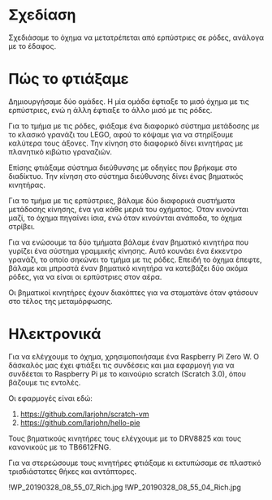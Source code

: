 # Σχεδίαση

Σχεδιάσαμε το όχημα να μετατρέπεται από ερπύστριες σε ρόδες, ανάλογα με το έδαφος.

# Πώς το φτιάξαμε
Δημιουργήσαμε δύο ομάδες. Η μία ομάδα έφτιαξε το μισό όχημα με τις ερπύστριες, ενώ η άλλη έφτιαξε το άλλο μισό με τις ρόδες.

Για το τμήμα με τις ρόδες, φιάξαμε ένα διαφορικό σύστημα μετάδοσης με το κλασικό γρανάζι του LEGO, αφού το κόψαμε για να στηρίξουμε καλύτερα τους άξονες. Την κίνηση στο διαφορικό δίνει κινητήρας με πλανητικό κιβώτιο γραναζιών.

Επίσης φτιάξαμε σύστημα διεύθυνσης με οδηγίες που βρήκαμε στο διαδίκτυο. Την κίνηση στο σύστημα διεύθυνσης δίνει ένας βηματικός κινητήρας.

Για το τμήμα με τις ερπύστριες, βάλαμε δύο διαφορικά συστήματα μετάδοσης κίνησης, ένα για κάθε μεριά του οχήματος. Όταν κινούνται μαζί, το όχημα πηγαίνει ίσια, ενώ όταν κινούνται ανάποδα, το όχημα στρίβει.

Για να ενώσουμε τα δύο τμήματα βάλαμε έναν βηματικό κινητήρα που γυρίζει ένα σύστημα γραμμικής κίνησης. Αυτό κουνάει ένα έκκεντρο γρανάζι, το οποίο σηκώνει το τμήμα με τις ρόδες. Επειδή το όχημα έπεφτε, βάλαμε και μπροστά έναν βηματικό κινητήρα να κατεβάζει δύο ακόμα ρόδες, για να είναι οι ερπύστριες στον αέρα.

Οι βηματικοί κινητήρες έχουν διακόπτες για να σταματάνε όταν φτάσουν στο τέλος της μεταμόρφωσης.

 # Ηλεκτρονικά
 
 Για να ελέγχουμε το όχημα, χρησιμοποιήσαμε ένα Raspberry Pi Zero W. Ο δάσκαλός μας έχει φτιάξει τις συνδέσεις και μια εφαρμογή για να συνδέεται το Raspberry Pi με το καινούριο scratch (Scratch 3.0), όπου βάζουμε τις εντολές.
 
 Οι εφαρμογές είναι εδώ:
 1. https://github.com/larjohn/scratch-vm
 2. https://github.com/larjohn/hello-pie
 
 Τους βηματικούς κινητήρες τους ελέγχουμε με το DRV8825 και τους κανονικούς με το TB6612FNG.
 
 Για να στερεώσουμε τους κινητήρες φτιάξαμε κι εκτυπώσαμε σε πλαστικό τρισδιάστατες θήκες και αντάπτορες.
 
 
!WP_20190328_08_55_07_Rich.jpg
!WP_20190328_08_55_04_Rich.jpg
